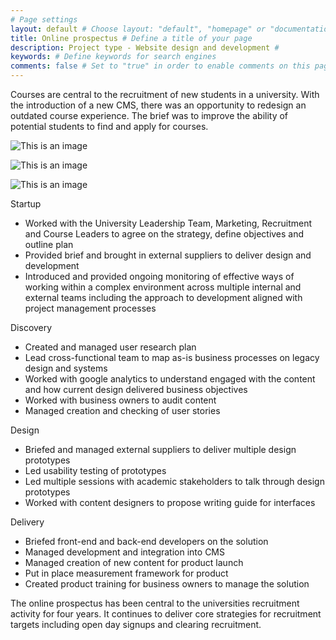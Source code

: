 ```yaml
---
# Page settings
layout: default # Choose layout: "default", "homepage" or "documentation-archive"
title: Online prospectus # Define a title of your page
description: Project type - Website design and development # 
keywords: # Define keywords for search engines
comments: false # Set to "true" in order to enable comments on this page. Make sure you properly setup "disqus_forum_shortname" variable in "_config.yml"
---
```


Courses are central to the recruitment of new students in a university. With the introduction of a new CMS, there was an opportunity to redesign an outdated course experience. The brief was to improve the ability of potential students to find and apply for courses.



![This is an image](/CV/images/logo-footer.png)

![This is an image](/CV/images/olp1.png)

![This is an image](/CV/dox-theme/assets/images/layout/logo-footer.png)



Startup

- Worked with the University Leadership Team, Marketing, Recruitment and Course Leaders to agree on the strategy, define objectives and outline plan
- Provided brief and brought in external suppliers to deliver design and development
- Introduced and provided ongoing monitoring of effective ways of working within a complex environment across multiple internal and external teams including the approach to development aligned with project management processes

Discovery

- Created and managed user research plan
- Lead cross-functional team to map as-is business processes on legacy design and systems
- Worked with google analytics to understand engaged with the content and how current design delivered business objectives
- Worked with business owners to audit content
- Managed creation and checking of user stories

Design

- Briefed and managed external suppliers to deliver multiple design prototypes 
- Led usability testing of prototypes
- Led multiple sessions with academic stakeholders to talk through design prototypes
- Worked with content designers to propose writing guide for interfaces

Delivery

- Briefed front-end and back-end developers on the solution
- Managed development and integration into CMS
- Managed creation of new content for product launch
- Put in place measurement framework for product 
- Created product training for business owners to manage the solution

The online prospectus has been central to the universities recruitment activity for four years. It continues to deliver core strategies for recruitment targets including open day signups and clearing recruitment.
